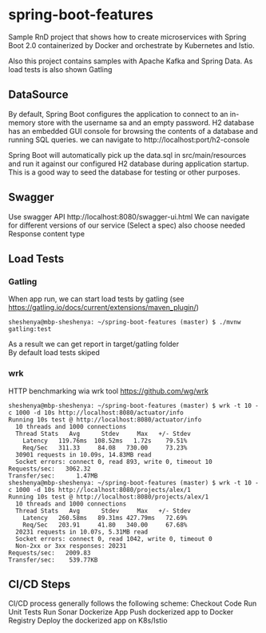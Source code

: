 # spring-boot-features
Sample RnD project that shows how to create microservices with Spring Boot 2.0 containerized by Docker and orchestrate by Kubernetes and Istio. 

Also this project contains samples with Apache Kafka and Spring Data. 
As load tests is also shown Gatling


## DataSource
By default, Spring Boot configures the application to connect to an in-memory store with the username sa and an empty password.
H2 database has an embedded GUI console for browsing the contents of a database and running SQL queries.
we can navigate to http://localhost:port/h2-console 

Spring Boot will automatically pick up the data.sql in src/main/resources and run it against our configured H2 database during application startup. 
This is a good way to seed the database for testing or other purposes.

## Swagger
Use swagger API http://localhost:8080/swagger-ui.html
We can navigate for different versions of our service (Select a spec) also choose needed Response content type

## Load Tests
### Gatling
When app run, we can start load tests by gatling (see https://gatling.io/docs/current/extensions/maven_plugin/)
```
sheshenya@mbp-sheshenya: ~/spring-boot-features (master) $ ./mvnw gatling:test
```
As a result we can get report in target/gatling folder  
By default load tests skiped
### wrk  
HTTP benchmarking wia wrk tool https://github.com/wg/wrk 
```
sheshenya@mbp-sheshenya: ~/spring-boot-features (master) $ wrk -t 10 -c 1000 -d 10s http://localhost:8080/actuator/info
Running 10s test @ http://localhost:8080/actuator/info
  10 threads and 1000 connections
  Thread Stats   Avg      Stdev     Max   +/- Stdev
    Latency   119.76ms  108.52ms   1.72s    79.51%
    Req/Sec   311.33     84.08   730.00     73.23%
  30901 requests in 10.09s, 14.83MB read
  Socket errors: connect 0, read 893, write 0, timeout 10
Requests/sec:   3062.32
Transfer/sec:      1.47MB
sheshenya@mbp-sheshenya: ~/spring-boot-features (master) $ wrk -t 10 -c 1000 -d 10s http://localhost:8080/projects/alex/1
Running 10s test @ http://localhost:8080/projects/alex/1
  10 threads and 1000 connections
  Thread Stats   Avg      Stdev     Max   +/- Stdev
    Latency   260.58ms   89.31ms 427.79ms   72.69%
    Req/Sec   203.91     41.80   340.00     67.68%
  20231 requests in 10.07s, 5.31MB read
  Socket errors: connect 0, read 1042, write 0, timeout 0
  Non-2xx or 3xx responses: 20231
Requests/sec:   2009.83
Transfer/sec:    539.77KB
```

## CI/CD Steps
CI/CD process generally follows the following scheme:
Checkout Code
Run Unit Tests
Run Sonar
Dockerize App
Push dockerized app to Docker Registry
Deploy the dockerized app on K8s/Istio